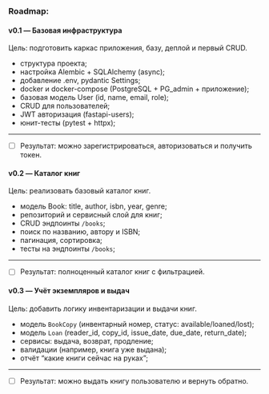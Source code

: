 ### Roadmap:
#### v0.1 — Базовая инфраструктура
Цель: подготовить каркас приложения, базу, деплой и первый CRUD.

- структура проекта;
- настройка Alembic + SQLAlchemy (async);
- добавление .env, pydantic Settings;
- docker и docker-compose (PostgreSQL + PG_admin + приложение);
- базовая модель User (id, name, email, role);
- CRUD для пользователей;
- JWT авторизация (fastapi-users);
- юнит-тесты (pytest + httpx);
---
- [ ] Результат: можно зарегистрироваться, авторизоваться и получить токен.

#### v0.2 — Каталог книг
Цель: реализовать базовый каталог книг.

- модель Book: title, author, isbn, year, genre;
- pепозиторий и сервисный слой для книг;
- CRUD эндпоинты `/books`;
- поиск по названию, автору и ISBN;
- пагинация, сортировка;
- тесты на эндпоинты `/books`;
---
- [ ] Результат: полноценный каталог книг с фильтрацией.

#### v0.3 — Учёт экземпляров и выдач
Цель: добавить логику инвентаризации и выдачи книг.

- модель `BookCopy` (инвентарный номер, статус: available/loaned/lost); 
- модель `Loan` (reader_id, copy_id, issue_date, due_date, return_date);
- сервисы: выдача, возврат, продление;
- валидации (например, книга уже выдана);
- отчёт “какие книги сейчас на руках”;
---
- [ ] Результат: можно выдать книгу пользователю и вернуть обратно.